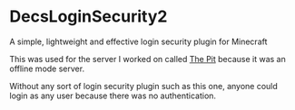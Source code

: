 # DecsLoginSecurity2
A simple, lightweight and effective login security plugin for Minecraft

This was used for the server I worked on called [The Pit](https://github.com/dec4234/PitCore3/) because it was an offline mode server.

Without any sort of login security plugin such as this one, anyone could login as any user because there was no authentication.
